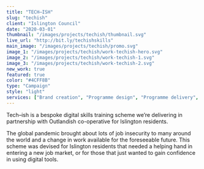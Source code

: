```yaml
---
title: "TECH–ISH"
slug: "techish"
client: "Islington Council"
date: "2020-03-01"
thumbnail: "/images/projects/techish/thumbnail.svg"
live_url: "http://bit.ly/techishskills"
main_image: "/images/projects/techish/promo.svg"
image_1: "/images/projects/techish/work-techish-hero.svg"
image_2: "/images/projects/techish/work-techish-1.svg"
image_3: "/images/projects/techish/work-techish-2.svg"
new_work: true
featured: true
color: "#4CFF8B"
type: "Campaign"
style: "light"
services: ["Brand creation", "Programme design", "Programme delivery", "Communications", "Print design"]
---
```

Tech–ish is a bespoke digital skills training scheme we’re delivering in
partnership with Outlandish co-operative for Islington residents.

The global pandemic brought about lots of job insecurity to many around the
world and a change in work available for the foreseeable future. This scheme was
devised for Islington residents that needed a helping hand in entering a new job
market, or for those that just wanted to gain confidence in using digital tools.
